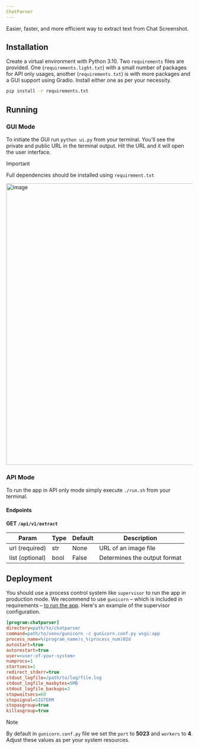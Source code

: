 ```yaml
---
ChatParser
---
```


Easier, faster, and more efficient way to extract text from Chat Screenshot.

## Installation

Create a virtual environment with Python 3.10. Two `requirements` files are provided. One (`requirements.light.txt`) with a small number of packages for API only usages, another (`requirements.txt`) is with more packages and a GUI support using Gradio. Install either one as per your necessity.

```bash
pip install -r requirements.txt
```

## Running

### GUI Mode

To initiate the GUI run `python ui.py` from your terminal. You'll see the private and public URL in the terminal output. Hit the URL and it will open the user interface.

> [!IMPORTANT]
> Full dependencies should be installed using `requirement.txt`

<img width="760" alt="image" src="https://github.com/nemoitis/ChatParser/assets/80112748/92d1316e-0893-4d7f-8922-7f0ae81bdf5c">

### API Mode

To run the app in API only mode simply execute `./run.sh` from your terminal.

#### Endpoints

__GET `/api/v1/extract`__

| Param           | Type | Default | Description                  |
| --------------- | ---- | ------- | ---------------------------- |
| url (required)  | str  | None    | URL of an image file         |
| list (optional) | bool | False   | Determines the output format |


## Deployment

You should use a process control system like `supervisor` to run the app in production mode. We recommend to use `gunicorn` – which is included in requirements – [to run the app](https://fastapi.tiangolo.com/deployment/server-workers/). Here's an example of the supervisor configuration.

```ini
[program:chatparser]
directory=path/to/chatparser
command=path/to/venv/gunicorn -c gunicorn.conf.py wsgi:app
process_name=%(program_name)s_%(process_num)02d
autostart=true
autorestart=true
user=<user-of-your-system>
numprocs=1
startsecs=1
redirect_stderr=true
stdout_logfile=/path/to/log/file.log
stdout_logfile_maxbytes=5MB
stdout_logfile_backups=3
stopwaitsecs=60
stopsignal=SIGTERM
stopasgroup=true
killasgroup=true
```

> [!NOTE]
> By default in `gunicorn.conf.py` file we set the `port` to __5023__ and `workers` to __4__. Adjust these values as per your system resources.

